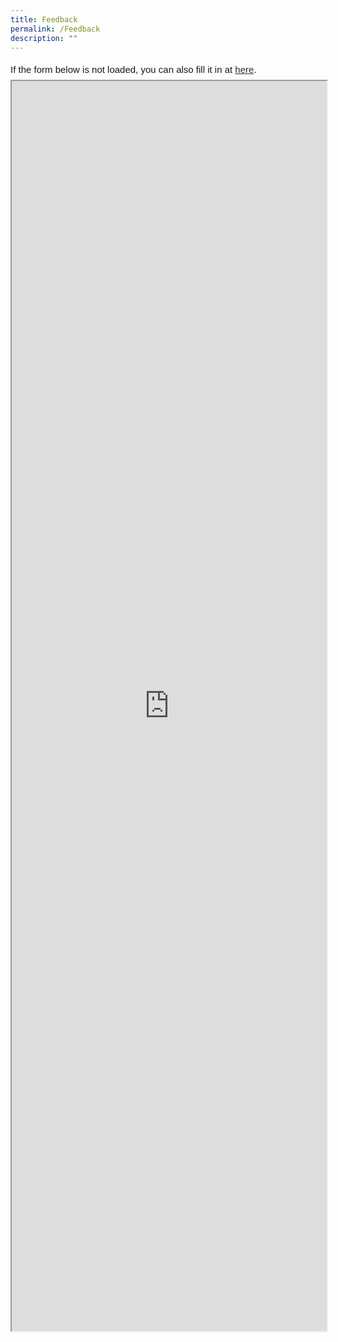 ```yaml
---
title: Feedback
permalink: /Feedback
description: ""
---
```

<div style="font-family:Sans-Serif;font-size:15px;color:#000;opacity:0.9;padding-top:5px;padding-bottom:8px">If the form below is not loaded, you can also fill it in at <a href="https://form.gov.sg/#!/62a6db607e75740014fc9051/preview">here</a>.</div>
<iframe id="iframe" src="https://form.gov.sg/#!/62a6db607e75740014fc9051/preview" style="width:100%;height:2000px"></iframe>
